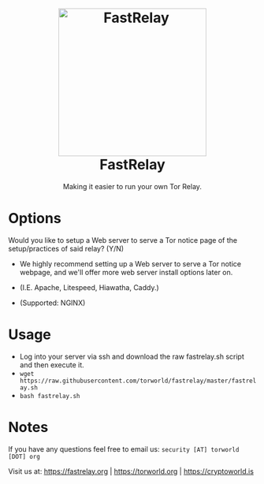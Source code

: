 <h1 align="center">
  <a href="https://github.com/beardlyness/FastRelay"><img src="https://fastrelay.org/images/onions/torworld-icon-3.png" alt="FastRelay" width="300"></a>
 <br />
  FastRelay
</h1>

<p align="center">Making it easier to run your own Tor Relay.</p>

# Options
Would you like to setup a Web server to serve a Tor notice page of the setup/practices of said relay? (Y/N)
- We highly recommend setting up a Web server to serve a Tor notice webpage, and we'll offer more web server install options later on.

- (I.E. Apache, Litespeed, Hiawatha, Caddy.)

- (Supported: NGINX)

# Usage	
- Log into your server via ssh and download the raw fastrelay.sh script and then execute it.<br>	
- `wget https://raw.githubusercontent.com/torworld/fastrelay/master/fastrelay.sh`<br>	
- `bash fastrelay.sh`

# Notes
If you have any questions feel free to email us: `security [AT] torworld [DOT] org`

Visit us at: https://fastrelay.org | https://torworld.org | https://cryptoworld.is
